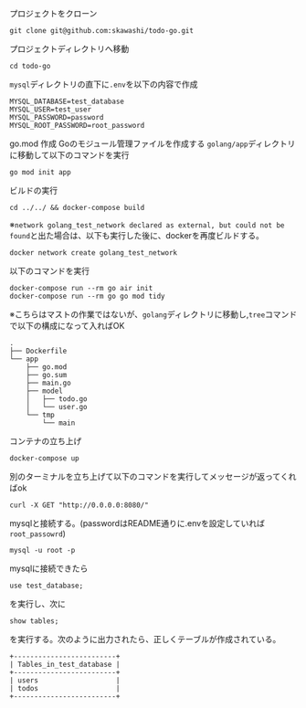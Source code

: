 プロジェクトをクローン
```
git clone git@github.com:skawashi/todo-go.git
```

プロジェクトディレクトリへ移動
```
cd todo-go
```

`mysql`ディレクトリの直下に`.env`を以下の内容で作成
```
MYSQL_DATABASE=test_database
MYSQL_USER=test_user
MYSQL_PASSWORD=password
MYSQL_ROOT_PASSWORD=root_password
```

go.mod 作成
Goのモジュール管理ファイルを作成する
`golang/app`ディレクトリに移動して以下のコマンドを実行
```
go mod init app
```

ビルドの実行
```
cd ../../ && docker-compose build
```
※`network golang_test_network declared as external, but could not be found`と出た場合は、以下も実行した後に、dockerを再度ビルドする。
```
docker network create golang_test_network
```

以下のコマンドを実行
```
docker-compose run --rm go air init
docker-compose run --rm go go mod tidy
```
※こちらはマストの作業ではないが、`golang`ディレクトリに移動し,`tree`コマンドで以下の構成になって入ればOK
```
.
├── Dockerfile
└── app
    ├── go.mod
    ├── go.sum
    ├── main.go
    ├── model
    │   ├── todo.go
    │   └── user.go
    └── tmp
        └── main
```

コンテナの立ち上げ
```
docker-compose up
```

別のターミナルを立ち上げて以下のコマンドを実行してメッセージが返ってくればok
```
curl -X GET "http://0.0.0.0:8080/"
```

mysqlと接続する。(passwordはREADME通りに.envを設定していれば`root_passowrd`)
```
mysql -u root -p
```

mysqlに接続できたら
```
use test_database;
```
を実行し、次に
```
show tables;
```
を実行する。次のように出力されたら、正しくテーブルが作成されている。
```
+-------------------------+
| Tables_in_test_database |
+-------------------------+
| users                   |
| todos                   |
+-------------------------+
```

